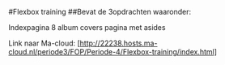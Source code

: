 #Flexbox training
##Bevat de 3opdrachten waaronder:

Indexpagina
8 album covers
pagina met asides


Link naar Ma-cloud:
[http://22238.hosts.ma-cloud.nl/periode3/FOP/Periode-4/Flexbox-training/index.html]